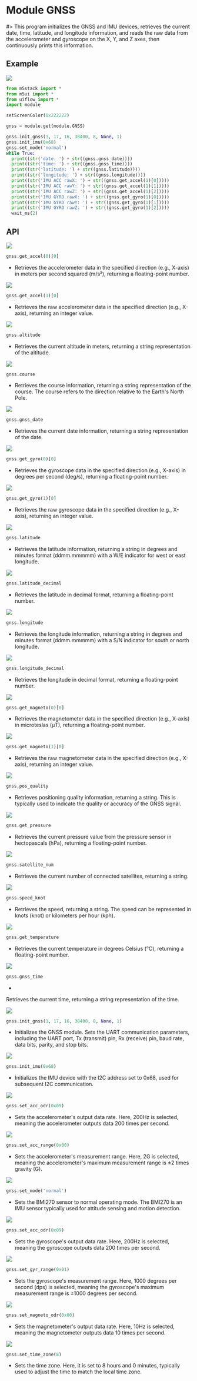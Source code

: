 # Module GNSS

#> This program initializes the GNSS and IMU devices, retrieves the current date, time, latitude, and longitude information, and reads the raw data from the accelerometer and gyroscope on the X, Y, and Z axes, then continuously prints this information.

## Example

<img class="blockly_svg" src="https://m5stack.oss-cn-shenzhen.aliyuncs.com/resource/docs/static/assets/img/uiflow/blockly/modules/gnss/uiflow_block_gnss_demo.svg">

```python
from m5stack import *
from m5ui import *
from uiflow import *
import module

setScreenColor(0x222222)

gnss = module.get(module.GNSS)

gnss.init_gnss(1, 17, 16, 38400, 8, None, 1)
gnss.init_imu(0x68)
gnss.set_mode('normal')
while True:
  print((str('date: ') + str((gnss.gnss_date))))
  print((str('time: ') + str((gnss.gnss_time))))
  print((str('latitude: ') + str((gnss.latitude))))
  print((str('longitude: ') + str((gnss.longitude))))
  print((str('IMU ACC rawX: ') + str((gnss.get_accel(1)[0]))))
  print((str('IMU ACC rawY: ') + str((gnss.get_accel(1)[1]))))
  print((str('IMU ACC rawZ: ') + str((gnss.get_accel(1)[2]))))
  print((str('IMU GYRO rawX: ') + str((gnss.get_gyro(1)[0]))))
  print((str('IMU GYRO rawY: ') + str((gnss.get_gyro(1)[1]))))
  print((str('IMU GYRO rawZ: ') + str((gnss.get_gyro(1)[2]))))
  wait_ms(2)
```

## API

<img class="blockly_svg" src="https://m5stack.oss-cn-shenzhen.aliyuncs.com/resource/docs/static/assets/img/uiflow/blockly/modules/gnss/uiflow_block_module_gnss_get_accel.svg">

```python
gnss.get_accel(0)[0]
```

- Retrieves the accelerometer data in the specified direction (e.g., X-axis) in meters per second squared (m/s²), returning a floating-point number.

<img class="blockly_svg" src="https://m5stack.oss-cn-shenzhen.aliyuncs.com/resource/docs/static/assets/img/uiflow/blockly/modules/gnss/uiflow_block_module_gnss_get_accel_raw.svg">

```python
gnss.get_accel(1)[0]
```

- Retrieves the raw accelerometer data in the specified direction (e.g., X-axis), returning an integer value.

<img class="blockly_svg" src="https://m5stack.oss-cn-shenzhen.aliyuncs.com/resource/docs/static/assets/img/uiflow/blockly/modules/gnss/uiflow_block_module_gnss_get_altitude.svg">

```python
gnss.altitude
```

- Retrieves the current altitude in meters, returning a string representation of the altitude.

<img class="blockly_svg" src="https://m5stack.oss-cn-shenzhen.aliyuncs.com/resource/docs/static/assets/img/uiflow/blockly/modules/gnss/uiflow_block_module_gnss_get_course.svg">

```python
gnss.course
```

- Retrieves the course information, returning a string representation of the course. The course refers to the direction relative to the Earth's North Pole.

<img class="blockly_svg" src="https://m5stack.oss-cn-shenzhen.aliyuncs.com/resource/docs/static/assets/img/uiflow/blockly/modules/gnss/uiflow_block_module_gnss_get_date.svg">

```python
gnss.gnss_date
```

- Retrieves the current date information, returning a string representation of the date.

<img class="blockly_svg" src="https://m5stack.oss-cn-shenzhen.aliyuncs.com/resource/docs/static/assets/img/uiflow/blockly/modules/gnss/uiflow_block_module_gnss_get_gyro.svg">

```python
gnss.get_gyro(0)[0]
```

- Retrieves the gyroscope data in the specified direction (e.g., X-axis) in degrees per second (deg/s), returning a floating-point number.

<img class="blockly_svg" src="https://m5stack.oss-cn-shenzhen.aliyuncs.com/resource/docs/static/assets/img/uiflow/blockly/modules/gnss/uiflow_block_module_gnss_get_gyro_raw.svg">

```python
gnss.get_gyro(1)[0]
```

- Retrieves the raw gyroscope data in the specified direction (e.g., X-axis), returning an integer value.

<img class="blockly_svg" src="https://m5stack.oss-cn-shenzhen.aliyuncs.com/resource/docs/static/assets/img/uiflow/blockly/modules/gnss/uiflow_block_module_gnss_get_latitude.svg">

```python
gnss.latitude
```

- Retrieves the latitude information, returning a string in degrees and minutes format (ddmm.mmmmm) with a W/E indicator for west or east longitude.

<img class="blockly_svg" src="https://m5stack.oss-cn-shenzhen.aliyuncs.com/resource/docs/static/assets/img/uiflow/blockly/modules/gnss/uiflow_block_module_gnss_get_latitude_decimal.svg">

```python
gnss.latitude_decimal
```

- Retrieves the latitude in decimal format, returning a floating-point number.

<img class="blockly_svg" src="https://m5stack.oss-cn-shenzhen.aliyuncs.com/resource/docs/static/assets/img/uiflow/blockly/modules/gnss/uiflow_block_module_gnss_get_longitude.svg">

```python
gnss.longitude
```

- Retrieves the longitude information, returning a string in degrees and minutes format (ddmm.mmmmm) with a S/N indicator for south or north longitude.

<img class="blockly_svg" src="https://m5stack.oss-cn-shenzhen.aliyuncs.com/resource/docs/static/assets/img/uiflow/blockly/modules/gnss/uiflow_block_module_gnss_get_longitude_decimal.svg">

```python
gnss.longitude_decimal
```

- Retrieves the longitude in decimal format, returning a floating-point number.

<img class="blockly_svg" src="https://m5stack.oss-cn-shenzhen.aliyuncs.com/resource/docs/static/assets/img/uiflow/blockly/modules/gnss/uiflow_block_module_gnss_get_magneto.svg">

```python
gnss.get_magneto(0)[0]
```

- Retrieves the magnetometer data in the specified direction (e.g., X-axis) in microteslas (μT), returning a floating-point number.

<img class="blockly_svg" src="https://m5stack.oss-cn-shenzhen.aliyuncs.com/resource/docs/static/assets/img/uiflow/blockly/modules/gnss/uiflow_block_module_gnss_get_magneto_raw.svg">

```python
gnss.get_magneto(1)[0]
```

- Retrieves the raw magnetometer data in the specified direction (e.g., X-axis), returning an integer value.

<img class="blockly_svg" src="https://m5stack.oss-cn-shenzhen.aliyuncs.com/resource/docs/static/assets/img/uiflow/blockly/modules/gnss/uiflow_block_module_gnss_get_positioning_quality.svg">

```python
gnss.pos_quality
```

- Retrieves positioning quality information, returning a string. This is typically used to indicate the quality or accuracy of the GNSS signal.

<img class="blockly_svg" src="https://m5stack.oss-cn-shenzhen.aliyuncs.com/resource/docs/static/assets/img/uiflow/blockly/modules/gnss/uiflow_block_module_gnss_get_pressure.svg">

```python
gnss.get_pressure
```

- Retrieves the current pressure value from the pressure sensor in hectopascals (hPa), returning a floating-point number.

<img class="blockly_svg" src="https://m5stack.oss-cn-shenzhen.aliyuncs.com/resource/docs/static/assets/img/uiflow/blockly/modules/gnss/uiflow_block_module_gnss_get_satellite_num.svg">

```python
gnss.satellite_num
```

- Retrieves the current number of connected satellites, returning a string.

<img class="blockly_svg" src="https://m5stack.oss-cn-shenzhen.aliyuncs.com/resource/docs/static/assets/img/uiflow/blockly/modules/gnss/uiflow_block_module_gnss_get_speed.svg">

```python
gnss.speed_knot
```

- Retrieves the speed, returning a string. The speed can be represented in knots (knot) or kilometers per hour (kph).

<img class="blockly_svg" src="https://m5stack.oss-cn-shenzhen.aliyuncs.com/resource/docs/static/assets/img/uiflow/blockly/modules/gnss/uiflow_block_module_gnss_get_temp.svg">

```python
gnss.get_temperature
```

- Retrieves the current temperature in degrees Celsius (°C), returning a floating-point number.

<img class="blockly_svg" src="https://m5stack.oss-cn-shenzhen.aliyuncs.com/resource/docs/static/assets/img/uiflow/blockly/modules/gnss/uiflow_block_module_gnss_get_time.svg">

```python
gnss.gnss_time
```

-

 Retrieves the current time, returning a string representation of the time.

<img class="blockly_svg" src="https://m5stack.oss-cn-shenzhen.aliyuncs.com/resource/docs/static/assets/img/uiflow/blockly/modules/gnss/uiflow_block_module_gnss_init.svg">

```python
gnss.init_gnss(1, 17, 16, 38400, 8, None, 1)
```

- Initializes the GNSS module. Sets the UART communication parameters, including the UART port, Tx (transmit) pin, Rx (receive) pin, baud rate, data bits, parity, and stop bits.

<img class="blockly_svg" src="https://m5stack.oss-cn-shenzhen.aliyuncs.com/resource/docs/static/assets/img/uiflow/blockly/modules/gnss/uiflow_block_module_gnss_init_imu.svg">

```python
gnss.init_imu(0x68)
```

- Initializes the IMU device with the I2C address set to 0x68, used for subsequent I2C communication.

<img class="blockly_svg" src="https://m5stack.oss-cn-shenzhen.aliyuncs.com/resource/docs/static/assets/img/uiflow/blockly/modules/gnss/uiflow_block_module_gnss_set_accel_odr.svg">

```python
gnss.set_acc_odr(0x09)
```

- Sets the accelerometer's output data rate. Here, 200Hz is selected, meaning the accelerometer outputs data 200 times per second.

<img class="blockly_svg" src="https://m5stack.oss-cn-shenzhen.aliyuncs.com/resource/docs/static/assets/img/uiflow/blockly/modules/gnss/uiflow_block_module_gnss_set_accel_range.svg">

```python
gnss.set_acc_range(0x00)
```

- Sets the accelerometer's measurement range. Here, 2G is selected, meaning the accelerometer's maximum measurement range is ±2 times gravity (G).

<img class="blockly_svg" src="https://m5stack.oss-cn-shenzhen.aliyuncs.com/resource/docs/static/assets/img/uiflow/blockly/modules/gnss/uiflow_block_module_gnss_set_bmi_mode.svg">

```python
gnss.set_mode('normal')
```

- Sets the BMI270 sensor to normal operating mode. The BMI270 is an IMU sensor typically used for attitude sensing and motion detection.

<img class="blockly_svg" src="https://m5stack.oss-cn-shenzhen.aliyuncs.com/resource/docs/static/assets/img/uiflow/blockly/modules/gnss/uiflow_block_module_gnss_set_gyro_odr.svg">

```python
gnss.set_acc_odr(0x09)
```

- Sets the gyroscope's output data rate. Here, 200Hz is selected, meaning the gyroscope outputs data 200 times per second.

<img class="blockly_svg" src="https://m5stack.oss-cn-shenzhen.aliyuncs.com/resource/docs/static/assets/img/uiflow/blockly/modules/gnss/uiflow_block_module_gnss_set_gyro_range.svg">

```python
gnss.set_gyr_range(0x01)
```

- Sets the gyroscope's measurement range. Here, 1000 degrees per second (dps) is selected, meaning the gyroscope's maximum measurement range is ±1000 degrees per second.

<img class="blockly_svg" src="https://m5stack.oss-cn-shenzhen.aliyuncs.com/resource/docs/static/assets/img/uiflow/blockly/modules/gnss/uiflow_block_module_gnss_set_magneto_odr.svg">

```python
gnss.set_magneto_odr(0x00)
```

- Sets the magnetometer's output data rate. Here, 10Hz is selected, meaning the magnetometer outputs data 10 times per second.

<img class="blockly_svg" src="https://m5stack.oss-cn-shenzhen.aliyuncs.com/resource/docs/static/assets/img/uiflow/blockly/modules/gnss/uiflow_block_module_gnss_set_time_zone.svg">

```python
gnss.set_time_zone(8)
```

- Sets the time zone. Here, it is set to 8 hours and 0 minutes, typically used to adjust the time to match the local time zone.